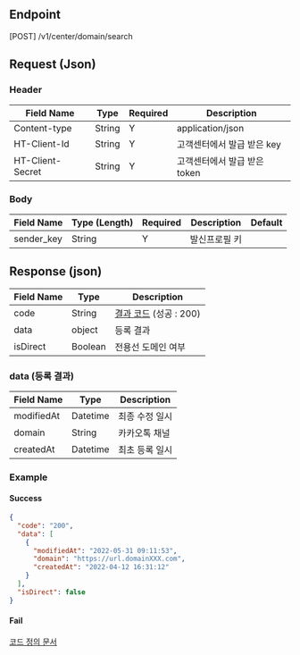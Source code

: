 ## Endpoint
[POST] /v1/center/domain/search

## Request (Json)
### Header
| Field Name       | Type   | Required | Description          |
|------------------|--------|----------|----------------------|
| Content-type     | String | Y        | application/json     |
| HT-Client-Id     | String | Y        | 고객센터에서 발급 받은 key    |
| HT-Client-Secret | String | Y        | 고객센터에서 발급 받은 token  |

### Body
| Field Name | Type (Length) | Required | Description    | Default |
|------------|---------------|----------|----------------|---------|
| sender_key | String        | Y        | 발신프로필 키        |         |

## Response (json)
| Field Name | Type    | Description                           |
|------------|---------|---------------------------------------|
| code       | String  | [결과 코드](./API%20코드%20정의) (성공 : 200)   |
| data       | object  | 등록 결과                                 |
| isDirect   | Boolean | 전용선 도메인 여부                            |

### data (등록 결과)
| Field Name | Type     | Description  |
|------------|----------|--------------|
| modifiedAt | Datetime | 최종 수정 일시     |
| domain     | String   | 카카오톡 채널      |
| createdAt  | Datetime | 최초 등록 일시     |

### Example

#### Success
```json
{
  "code": "200",
  "data": [
    {
      "modifiedAt": "2022-05-31 09:11:53",
      "domain": "https://url.domainXXX.com",
      "createdAt": "2022-04-12 16:31:12"
    }
  ],
  "isDirect": false
}
```

#### Fail
[코드 정의 문서](./API%20코드%20정의)
